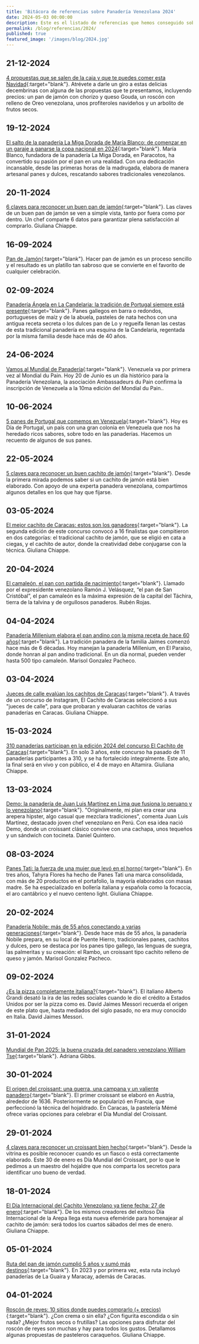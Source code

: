```yaml
---
title: 'Bitácora de referencias sobre Panadería Venezolana 2024'
date: 2024-05-03 00:00:00
description: Este es el listado de referencias que hemos conseguido sobre Panadería Venezolana del año 2024.
permalink: /blog/referencias/2024/
published: true
featured_image: '/images/blog/2024.jpg'
---
```


## 21-12-2024

[4 propuestas que se salen de la caja y que te puedes comer esta Navidad](https://elestimulo.com/bienmesabe/navidad-buen-provecho/2024-12-21/4-propuestas-originales-navidenas/){:target="blank"}. Atrévete a darle un giro a estas delicias decembrinas con alguna de las propuestas que te presentamos, incluyendo precios: un pan de jamón con chorizo y queso Gouda, un roscón con relleno de Oreo venezolana, unos profiteroles navideños y un arbolito de frutos secos.

## 19-12-2024

[El salto de la panadería La Miga Dorada de María Blanco: de comenzar en un garaje a ganarse la copa nacional en 2024](https://elestimulo.com/bienmesabe/panaderia/2024-12-19/panaderia-la-miga-dorada-maria-blanco-de-comenzar-en-un-garaje-a-ganarse-la-copa-nacional-en-2024/){:target="blank"}. María Blanco, fundadora de la panadería La Miga Dorada, en Paracotos, ha convertido su pasión por el pan en una realidad. Con una dedicación incansable, desde las primeras horas de la madrugada, elabora de manera artesanal panes y dulces, rescatando sabores tradicionales venezolanos.

## 20-11-2024

[6 claves para reconocer un buen pan de jamón](https://elestimulo.com/bienmesabe/navidad-buen-provecho/2024-11-20/6-claves-buen-pan-de-jamon/){:target="blank"}. Las claves de un buen pan de jamón se ven a simple vista, tanto por fuera como por dentro. Un chef comparte 6 datos para garantizar plena satisfacción al comprarlo. Giuliana Chiappe.


## 16-09-2024

[Pan de Jamón](https://elpais.com/us/proyecto-cocina/2024-09-16/pan-de-jamon.html?utm_source=chatgpt.com){:target="blank"}. Hacer pan de jamón es un proceso sencillo y el resultado es un platillo tan sabroso que se convierte en el favorito de cualquier celebración.

## 02-09-2024

[Panadería Ángela en La Candelaria: la tradición de Portugal siempre está presente](https://elestimulo.com/bienmesabe/panaderias-de-siempre/2024-09-02/panaderia-angela-caracas/){:target="blank"}. Panes gallegos en barra o redondos, portugueses de maíz y de la abuela, pasteles de nata hechos con una antigua receta secreta o los dulces pan de Lo y regueifa llenan las cestas de esta tradicional panadería en una esquina de la Candelaria, regentada por la misma familia desde hace más de 40 años.

## 24-06-2024

[Vamos al Mundial de Panadería](https://ambassadeursdupainvenezuela.com/blog/2024-06-20-inscripcion-confirmada.html){:target="blank"}. Venezuela va por primera vez al Mondial du Pain. Hoy 20 de Junio es un día histórico para la Panadería Venezolana, la asociación Ambassadeurs du Pain confirma la inscripción de Venezuela a la 10ma edición del Mondial du Pain..

## 10-06-2024

[5 panes de Portugal que comemos en Venezuela](https://elestimulo.com/bienmesabe/panaderia/2024-06-10/5-panes-de-portugal-en-venezuela/){:target="blank"}. Hoy es Día de Portugal, un país con una gran colonia en Venezuela que nos ha heredado ricos sabores, sobre todo en las panaderías. Hacemos un recuento de algunos de sus panes.

## 22-05-2024

[5 claves para reconocer un buen cachito de jamón](https://elestimulo.com/bienmesabe/panaderia/2024-05-22/5-claves-como-reconocer-buen-cachito-de-jamon/){:target="blank"}. Desde la primera mirada podemos saber si un cachito de jamón está bien elaborado. Con apoyo de una experta panadera venezolana, compartimos algunos detalles en los que hay que fijarse.

## 03-05-2024

[El mejor cachito de Caracas: estos son los ganadores](https://elestimulo.com/bienmesabe/el-cachito-de-caracas/2023-05-03/el-cachito-de-caracas-chocolat-deli-pintos-la-tazita-dolce-vero-alicantina/){:target="blank"}. La segunda edición de este concurso convocó a 16 finalistas que compitieron en dos categorías: el tradicional cachito de jamón, que se eligió en cata a ciegas, y el cachito de autor, donde la creatividad debe conjugarse con la técnica. Giuliana Chiappe.

## 20-04-2024

[El camaleón, el pan con partida de nacimiento](https://elestimulo.com/bienmesabe/el-fogon-creativo/2024-04-20/pan-camaleon-tachira/){:target="blank"}. Llamado por el expresidente venezolano Ramón J. Velásquez, “el pan de San Cristóbal”, el pan camaleón es la máxima expresión de la capital del Táchira, tierra de la talvina y de orgullosos panaderos. Rubén Rojas.

## 04-04-2024

[Panadería Millenium elabora el pan andino con la misma receta de hace 60 años](https://elestimulo.com/bienmesabe/panaderias-de-siempre/2024-04-04/panaderia-millenium-pan-andino-60-anos-el-paraiso/){:target="blank"}. La tradición panadera de la familia Jaimes comenzó hace más de 6 dècadas. Hoy manejan la panaderìa Millenium, en El Paraíso, donde honran al pan andino tradicional. En un día normal, pueden vender hasta 500 tipo camaleón. Marisol Gonzalez Pacheco.

## 03-04-2024

[Jueces de calle evalúan los cachitos de Caracas](https://elestimulo.com/bienmesabe/el-cachito-de-caracas/2024-04-03/el-cachito-de-caracas-jueces-de-calle/){:target="blank"}. A través de un concurso de Instagram, El Cachito de Caracas seleccionó a sus "jueces de calle", para que probaran y evaluaran cachitos de varias panaderías en Caracas. Giuliana Chiappe.

## 15-03-2024

[310 panaderías participan en la edición 2024 del concurso El Cachito de Caracas](https://elestimulo.com/bienmesabe/el-cachito-de-caracas/2024-03-15/cachito-de-caracas-2024-concurso-310-panaderias/){:target="blank"}. En solo 3 años, este concurso ha pasado de 11 panaderías participantes a 310, y se ha fortalecido integralmente. Este año, la final será en vivo y con público, el 4 de mayo en Altamira. Giuliana Chiappe.

## 13-03-2024

[Demo: la panadería de Juan Luis Martínez en Lima que fusiona lo peruano y lo venezolano](https://elestimulo.com/bienmesabe/en-otros-lares/2024-03-13/demo-lima-venezolano-juan-luis-martinez/){:target="blank"}. "Originalmente, mi plan era crear una arepera hipster, algo casual que mezclara tradiciones", comenta Juan Luis Martínez, destacado joven chef venezolano en Perú. Con esa idea nació Demo, donde un croissant clásico convive con una cachapa, unos tequeños y un sándwich con tocineta. Daniel Quintero.

## 08-03-2024

[Panes Tati: la fuerza de una mujer que levó en el horno](https://elestimulo.com/bienmesabe/panaderia/2024-03-08/panes-tati-tahyra-flores/){:target="blank"}. En tres años, Tahyra Flores ha hecho de Panes Tati una marca consolidada, con más de 20 productos en el portafolio, la mayoría elaborados con masas madre. Se ha especializado en bollería italiana y española como la focaccia, el aro cantábrico y el nuevo centeno light. Giuliana Chiappe.

## 20-02-2024

[Panadería Nobile: más de 55 años conectando a varias generaciones](https://elestimulo.com/bienmesabe/panaderias-de-siempre/2024-02-20/panaderia-nobile-puente-hierro/){:target="blank"}. Desde hace más de 55 años, la panadería Nobile prepara, en su local de Puente Hierro, tradicionales panes, cachitos y dulces, pero se destaca por los panes tipo gallego, las lenguas de suegra, las palmeritas y su creación: el Rambo, un croissant tipo cachito relleno de queso y jamón. Marisol Gonzalez Pacheco.

## 09-02-2024

[¿Es la pizza completamente italiana?](https://elestimulo.com/bienmesabe/opinion/2024-02-09/es-pizza-completamente-italiana-david-jaimes-messori/){:target="blank"}. El italiano Alberto Grandi desató la ira de las redes sociales cuando le dio el crédito a Estados Unidos por ser la pizza como es. David Jaimes Messori recuerda el origen de este plato que, hasta mediados del siglo pasado, no era muy conocido en Italia. David Jaimes Messori.

## 31-01-2024

[Mundial de Pan 2025: la buena cruzada del panadero venezolano William Tse](https://adrianagibbs.com/mundial-de-pan-2025-la-buena-cruzada-del-panadero-venezolano-william-tse/){:target="blank"}. Adriana Gibbs.

## 30-01-2024

[El origen del croissant: una guerra, una campana y un valiente panadero](https://elestimulo.com/bienmesabe/panaderia/2024-01-30/el-croissant-origen-guerra-austria/){:target="blank"}. El primer croissant se elaboró en Austria, alrededor de 1636. Posteriormente se popularizó en Francia, que perfeccionó la técnica del hojaldrado. En Caracas, la pastelería Mémé ofrece varias opciones para celebrar el Día Mundial del Croissant.

## 29-01-2024

[4 claves para reconocer un croissant bien hecho](https://elestimulo.com/bienmesabe/panaderia-y-bolleria/2024-01-29/4-claves-para-reconocer-a-simple-vista-un-croissant-bien-hecho/){:target="blank"}. Desde la vitrina es posible reconocer cuando es un fiasco o está correctamente elaborado. Este 30 de enero es Día Mundial del Croissant, por lo que le pedimos a un maestro del hojaldre que nos comparta los secretos para identificar uno bueno de verdad.

## 18-01-2024

[El Día Internacional del Cachito Venezolano ya tiene fecha: 27 de enero](https://elestimulo.com/bienmesabe/panaderia/2024-01-18/dia-internacional-del-cachito-venezolano/){:target="blank"}. De los mismos creadores del exitoso Día Internacional de la Arepa llega esta nueva efeméride para homenajear al cachito de jamón: será todos los cuartos sábados del mes de enero. Giuliana Chiappe.

## 05-01-2024

[Ruta del pan de jamón cumplió 5 años y sumó más destinos](https://elestimulo.com/bienmesabe/navidad-buen-provecho/2024-01-05/ruta-del-pan-de-jamon-5-anos-la-guaira-maracay-plumrose/){:target="blank"}. En 2023 y por primera vez, esta ruta incluyó panaderías de La Guaira y Maracay, además de Caracas.

## 04-01-2024

[Roscón de reyes: 10 sitios donde puedes comprarlo (+ precios)](https://elestimulo.com/bienmesabe/navidad-buen-provecho/2024-01-04/roscon-de-reyes-sitios-comprar-precios/){:target="blank"}. ¿Con crema o sin ella? ¿Con figurita escondida o sin nada? ¿Mejor frutos secos o frutillas? Las opciones para disfrutar del roscón de reyes son muchas y hay para todos los gustos. Detallamos algunas propuestas de pasteleros caraqueños. Giuliana Chiappe.